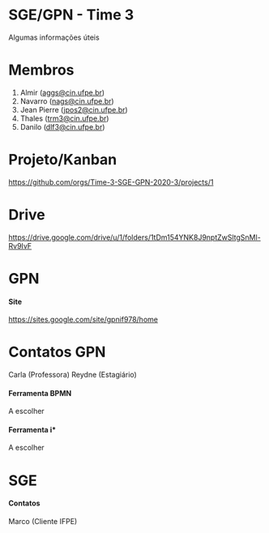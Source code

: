 # SGE/GPN - Time 3

Algumas informações úteis

# Membros
1. Almir (aggs@cin.ufpe.br)
2. Navarro (nags@cin.ufpe.br)
3. Jean Pierre (jpos2@cin.ufpe.br)
4. Thales (trm3@cin.ufpe.br)
5. Danilo (dlf3@cin.ufpe.br)
# Projeto/Kanban
https://github.com/orgs/Time-3-SGE-GPN-2020-3/projects/1

# Drive
https://drive.google.com/drive/u/1/folders/1tDm154YNK8J9nptZwSltgSnMl-Rv9IvF

# GPN 
#### Site
https://sites.google.com/site/gpnif978/home
# Contatos GPN
Carla (Professora)
Reydne (Estagiário) 
#### Ferramenta BPMN
A escolher
#### Ferramenta i*
A escolher

# SGE
#### Contatos

Marco (Cliente IFPE) 
